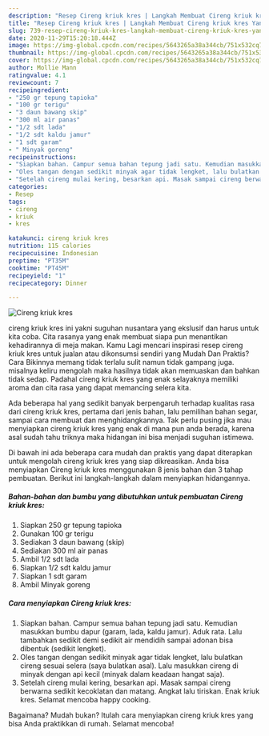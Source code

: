 ```yaml
---
description: "Resep Cireng kriuk kres | Langkah Membuat Cireng kriuk kres Yang Enak Dan Mudah"
title: "Resep Cireng kriuk kres | Langkah Membuat Cireng kriuk kres Yang Enak Dan Mudah"
slug: 739-resep-cireng-kriuk-kres-langkah-membuat-cireng-kriuk-kres-yang-enak-dan-mudah
date: 2020-11-29T15:20:18.444Z
image: https://img-global.cpcdn.com/recipes/5643265a38a344cb/751x532cq70/cireng-kriuk-kres-foto-resep-utama.jpg
thumbnail: https://img-global.cpcdn.com/recipes/5643265a38a344cb/751x532cq70/cireng-kriuk-kres-foto-resep-utama.jpg
cover: https://img-global.cpcdn.com/recipes/5643265a38a344cb/751x532cq70/cireng-kriuk-kres-foto-resep-utama.jpg
author: Mollie Mann
ratingvalue: 4.1
reviewcount: 7
recipeingredient:
- "250 gr tepung tapioka"
- "100 gr terigu"
- "3 daun bawang skip"
- "300 ml air panas"
- "1/2 sdt lada"
- "1/2 sdt kaldu jamur"
- "1 sdt garam"
- " Minyak goreng"
recipeinstructions:
- "Siapkan bahan. Campur semua bahan tepung jadi satu. Kemudian masukkan bumbu dapur (garam, lada, kaldu jamur). Aduk rata. Lalu tambahkan sedikit demi sedikit air mendidih sampai adonan bisa dibentuk (sedikit lengket)."
- "Oles tangan dengan sedikit minyak agar tidak lengket, lalu bulatkan cireng sesuai selera (saya bulatkan asal). Lalu masukkan cireng di minyak dengan api kecil (minyak dalam keadaan hangat saja)."
- "Setelah cireng mulai kering, besarkan api. Masak sampai cireng berwarna sedikit kecoklatan dan matang. Angkat lalu tiriskan. Enak kriuk kres. Selamat mencoba happy cooking."
categories:
- Resep
tags:
- cireng
- kriuk
- kres

katakunci: cireng kriuk kres 
nutrition: 115 calories
recipecuisine: Indonesian
preptime: "PT35M"
cooktime: "PT45M"
recipeyield: "1"
recipecategory: Dinner

---
```



![Cireng kriuk kres](https://img-global.cpcdn.com/recipes/5643265a38a344cb/751x532cq70/cireng-kriuk-kres-foto-resep-utama.jpg)


cireng kriuk kres ini yakni suguhan nusantara yang ekslusif dan harus untuk kita coba. Cita rasanya yang enak membuat siapa pun menantikan kehadirannya di meja makan.
Kamu Lagi mencari inspirasi resep cireng kriuk kres untuk jualan atau dikonsumsi sendiri yang Mudah Dan Praktis? Cara Bikinnya memang tidak terlalu sulit namun tidak gampang juga. misalnya keliru mengolah maka hasilnya tidak akan memuaskan dan bahkan tidak sedap. Padahal cireng kriuk kres yang enak selayaknya memiliki aroma dan cita rasa yang dapat memancing selera kita.

Ada beberapa hal yang sedikit banyak berpengaruh terhadap kualitas rasa dari cireng kriuk kres, pertama dari jenis bahan, lalu pemilihan bahan segar, sampai cara membuat dan menghidangkannya. Tak perlu pusing jika mau menyiapkan cireng kriuk kres yang enak di mana pun anda berada, karena asal sudah tahu triknya maka hidangan ini bisa menjadi suguhan istimewa.




Di bawah ini ada beberapa cara mudah dan praktis yang dapat diterapkan untuk mengolah cireng kriuk kres yang siap dikreasikan. Anda bisa menyiapkan Cireng kriuk kres menggunakan 8 jenis bahan dan 3 tahap pembuatan. Berikut ini langkah-langkah dalam menyiapkan hidangannya.

<!--inarticleads1-->

##### Bahan-bahan dan bumbu yang dibutuhkan untuk pembuatan Cireng kriuk kres:

1. Siapkan 250 gr tepung tapioka
1. Gunakan 100 gr terigu
1. Sediakan 3 daun bawang (skip)
1. Sediakan 300 ml air panas
1. Ambil 1/2 sdt lada
1. Siapkan 1/2 sdt kaldu jamur
1. Siapkan 1 sdt garam
1. Ambil  Minyak goreng




<!--inarticleads2-->

##### Cara menyiapkan Cireng kriuk kres:

1. Siapkan bahan. Campur semua bahan tepung jadi satu. Kemudian masukkan bumbu dapur (garam, lada, kaldu jamur). Aduk rata. Lalu tambahkan sedikit demi sedikit air mendidih sampai adonan bisa dibentuk (sedikit lengket).
1. Oles tangan dengan sedikit minyak agar tidak lengket, lalu bulatkan cireng sesuai selera (saya bulatkan asal). Lalu masukkan cireng di minyak dengan api kecil (minyak dalam keadaan hangat saja).
1. Setelah cireng mulai kering, besarkan api. Masak sampai cireng berwarna sedikit kecoklatan dan matang. Angkat lalu tiriskan. Enak kriuk kres. Selamat mencoba happy cooking.




Bagaimana? Mudah bukan? Itulah cara menyiapkan cireng kriuk kres yang bisa Anda praktikkan di rumah. Selamat mencoba!
